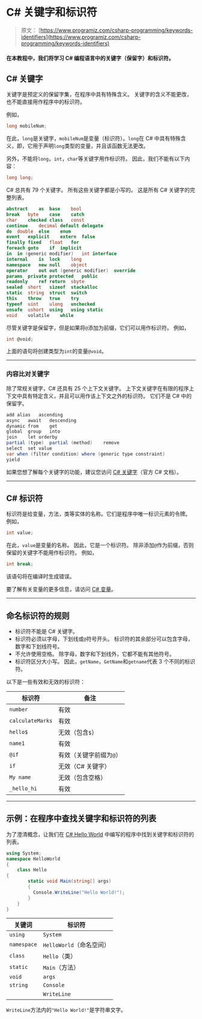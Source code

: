 # C# 关键字和标识符

> 原文： [https://www.programiz.com/csharp-programming/keywords-identifiers](https://www.programiz.com/csharp-programming/keywords-identifiers)

#### 在本教程中，我们将学习 C# 编程语言中的关键字（保留字）和标识符。

## C# 关键字

关键字是预定义的保留字集，在程序中具有特殊含义。 关键字的含义不能更改，也不能直接用作程序中的标识符。

例如，

```cs
long mobileNum;
```

在此，`long`是关键字，`mobileNum`是变量（标识符）。`long`在 C# 中具有特殊含义，即，它用于声明`long`类型的变量，并且该函数无法更改。

另外，不能将`long`，`int`，`char`等关键字用作标识符。 因此，我们不能有以下内容：

```cs
long long;
```

C# 总共有 79 个关键字。 所有这些关键字都是小写的。 这是所有 C# 关键字的完整列表。

```cs
abstract	as	base	bool
break	byte	case	catch
char	checked	class	const
continue	decimal	default	delegate
do	double	else	enum
event	explicit	extern	false
finally	fixed	float	for
foreach	goto	if	implicit
in	in (generic modifier)	int	interface
internal	is	lock	long
namespace	new	null	object
operator	out	out (generic modifier)	override
params	private	protected	public
readonly	ref	return	sbyte
sealed	short	sizeof	stackalloc
static	string	struct	switch
this	throw	true	try
typeof	uint	ulong	unchecked
unsafe	ushort	using	using static
void	volatile	while	 
```

尽管关键字是保留字，但是如果将`@`添加为前缀，它们可以用作标识符。 例如，

```cs
int @void;
```

上面的语句将创建类型为`int`的变量`@void`。

* * *

### 内容比对关键字

除了常规关键字，C# 还具有 25 个上下文关键字。 上下文关键字在有限的程序上下文中具有特定含义，并且可以用作该上下文之外的标识符。 它们不是 C# 中的保留字。

```cs
add	alias	ascending
async	await	descending
dynamic	from	get
global	group	into
join	let	orderby
partial (type)	partial (method)	remove
select	set	value
var	when (filter condition)	where (generic type constraint)
yield	 
```

如果您想了解每个关键字的功能，建议您访问 [C# 关键字](https://docs.microsoft.com/en-us/dotnet/csharp/language-reference/keywords/index)（官方 C# 文档）。

* * *

## C# 标识符

标识符是给变量，方法，类等实体的名称。它们是程序中唯一标识元素的令牌。 例如，

```cs
int value;
```

在此，`value`是变量的名称。 因此，它是一个标识符。 除非添加`@`作为前缀，否则保留的关键字不能用作标识符。 例如，

```cs
int break;
```

该语句将在编译时生成错误。

要了解有关变量的更多信息，请访问 [C# 变量](/csharp-programming/variables-primitive-data-types "C# variables")。

* * *

## 命名标识符的规则

*   标识符不能是 C# 关键字。
*   标识符必须以字母，下划线或`@`符号开头。 标识符的其余部分可以包含字母，数字和下划线符号。
*   不允许使用空格。 除字母，数字和下划线外，它都不能有其他符号。
*   标识符区分大小写。 因此，`getName`，`GetName`和`getname`代表 3 个不同的标识符。

以下是一些有效和无效的标识符：

| 标识符 | 备注 |
| --- | --- |
| `number` | 有效 |
| `calculateMarks` | 有效 |
| `hello$` | 无效（包含`$`） |
| `name1` | 有效 |
| `@if` | 有效（关键字前缀为`@`） |
| `if` | 无效（C# 关键字） |
| `My name` | 无效（包含空格） |
| `_hello_hi` | 有效 |

* * *

## 示例：在程序中查找关键字和标识符的列表

为了澄清概念，让我们在 [C# Hello World](/csharp-programming/hello-world "C# Hello World Program") 中编写的程序中找到关键字和标识符的列表。

```cs
using System;
namespace HelloWorld
{
    class Hello
{         
        static void Main(string[] args)
        {
          Console.WriteLine("Hello World!");
        }
    }
}
```

| 关键词 | 标识符 |
| --- | --- |
| `using` | `System` |
| `namespace` | `HelloWorld`（命名空间） |
| `class` | `Hello`（类） |
| `static` | `Main`（方法） |
| `void` | `args` |
| `string` | `Console` |
|   | `WriteLine` |

`WriteLine`方法内的`"Hello World!"`是字符串文字。
